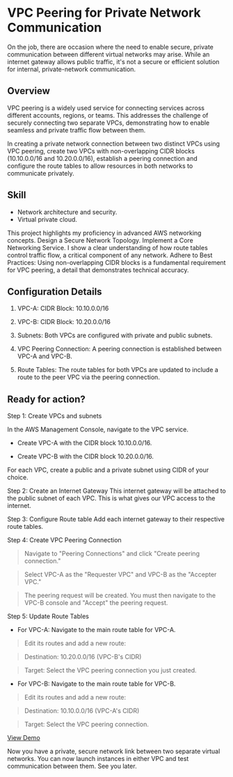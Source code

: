 # VPC Peering for Private Network Communication


On the job, there are occasion where the need to enable secure, private communication between different virtual networks may arise. While an internet gateway allows public traffic, it's not a secure or efficient solution for internal, private-network communication. 

## Overview
VPC peering is a widely used service for connecting services across different accounts, regions, or teams. This addresses the challenge of securely connecting two separate VPCs, demonstrating how to enable seamless and private traffic flow between them.

In creating a private network connection between two distinct VPCs using VPC peering, create two VPCs with non-overlapping CIDR blocks (10.10.0.0/16 and 10.20.0.0/16), establish a peering connection and configure the route tables to allow resources in both networks to communicate privately.  

## Skill 
* Network architecture and security.
* Virtual private cloud. 


This project highlights my proficiency in advanced AWS networking concepts. Design a Secure Network Topology. Implement a Core Networking Service. I show a clear understanding of how route tables control traffic flow, a critical component of any network. Adhere to Best Practices: Using non-overlapping CIDR blocks is a fundamental requirement for VPC peering, a detail that demonstrates technical accuracy.

## Configuration Details
1. VPC-A: CIDR Block: 10.10.0.0/16

2. VPC-B: CIDR Block: 10.20.0.0/16

3. Subnets: Both VPCs are configured with private and public subnets.

4. VPC Peering Connection: A peering connection is established between VPC-A and VPC-B.

5. Route Tables: The route tables for both VPCs are updated to include a route to the peer VPC via the peering connection.

## Ready for action?

Step 1: Create VPCs and subnets

In the AWS Management Console, navigate to the VPC service.

* Create VPC-A with the CIDR block 10.10.0.0/16.

* Create VPC-B with the CIDR block 10.20.0.0/16.

For each VPC, create a public and a private subnet using CIDR of your choice.

Step 2: Create an Internet Gateway
This internet gateway will be attached to the public subnet of each VPC. This is what gives our VPC access to the internet.

Step 3: Configure Route table
Add each internet gateway to their respective route tables.

Step 4: Create VPC Peering Connection

> Navigate to "Peering Connections" and click "Create peering connection."

> Select VPC-A as the "Requester VPC" and VPC-B as the "Accepter VPC."

> The peering request will be created. You must then navigate to the VPC-B console and "Accept" the peering request.

Step 5: Update Route Tables

* For VPC-A: Navigate to the main route table for VPC-A.

> Edit its routes and add a new route:

> Destination: 10.20.0.0/16 (VPC-B's CIDR)

> Target: Select the VPC peering connection you just created.

* For VPC-B: Navigate to the main route table for VPC-B.

> Edit its routes and add a new route:

> Destination: 10.10.0.0/16 (VPC-A's CIDR)

> Target: Select the VPC peering connection.

[View Demo](#)

Now you have a private, secure network link between two separate virtual networks. You can now launch instances in either VPC and test communication between them. See you later.






